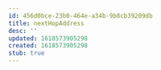 ```yaml
---
id: 456d0bce-23b0-464e-a34b-9b8cb39209db
title: nextHopAddress
desc: ''
updated: 1618573905298
created: 1618573905298
stub: true
---
```



